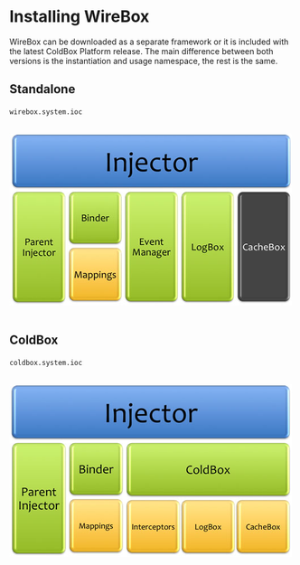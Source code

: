 # Installing WireBox

WireBox can be downloaded as a separate framework or it is included with the latest ColdBox Platform release. The main difference between both versions is the instantiation and usage namespace, the rest is the same.

## Standalone

`wirebox.system.ioc`

<br>
<img src="../images/installing_WireBoxSystem.jpg">
<br>
<br>

## ColdBox
`coldbox.system.ioc`

<br>
<img src="../images/installing_ColdBoxSystem.jpg">
